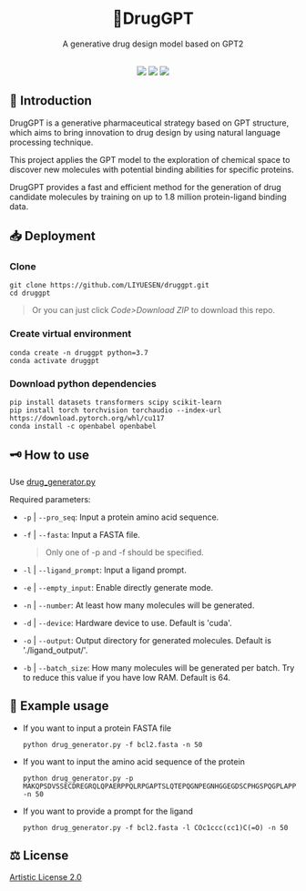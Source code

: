 <div class="title" align=center>
    <h1>💊DrugGPT</h1>
	<div>A generative drug design model based on GPT2</div>
    <br/>
    <p>
        <img src="https://img.shields.io/badge/license-Artistic%20License%202.0-green">
    	<img src="https://img.shields.io/badge/python-3.7-blue">
        <img src="https://img.shields.io/github/stars/LIYUESEN/druggpt?style=social">
        
</div>

## 🚩 Introduction
DrugGPT is a generative pharmaceutical strategy based on GPT structure, which aims to bring innovation to drug design by using natural language processing technique. 

This project applies the GPT model to the exploration of chemical space to discover new molecules with potential binding abilities for specific proteins. 

DrugGPT provides a fast and efficient method for the generation of drug candidate molecules by training on up to 1.8 million protein-ligand binding data.
## 📥 Deployment
### Clone
```shell
git clone https://github.com/LIYUESEN/druggpt.git
cd druggpt
```
> Or you can just click *Code>Download ZIP* to download this repo.
### Create virtual environment
```shell
conda create -n druggpt python=3.7
conda activate druggpt
```
### Download python dependencies
```shell
pip install datasets transformers scipy scikit-learn
pip install torch torchvision torchaudio --index-url https://download.pytorch.org/whl/cu117
conda install -c openbabel openbabel
```
## 🗝 How to use
Use [drug_generator.py](https://github.com/LIYUESEN/druggpt/blob/main/drug_generator.py)

Required parameters:
- `-p` | `--pro_seq`: Input a protein amino acid sequence.
- `-f` | `--fasta`: Input a FASTA file.

  > Only one of -p and -f should be specified.
- `-l` | `--ligand_prompt`: Input a ligand prompt.
- `-e` | `--empty_input`: Enable directly generate mode.
- `-n` | `--number`: At least how many molecules will be generated.
- `-d` | `--device`: Hardware device to use. Default is 'cuda'.
- `-o` | `--output`: Output directory for generated molecules. Default is './ligand_output/'.
- `-b` | `--batch_size`: How many molecules will be generated per batch. Try to reduce this value if you have low RAM. Default is 64.
## 📃 Example usage 
- If you want to input a protein FASTA file
    ```shell
    python drug_generator.py -f bcl2.fasta -n 50
    ```
- If you want to input the amino acid sequence of the protein
    ```shell
    python drug_generator.py -p MAKQPSDVSSECDREGRQLQPAERPPQLRPGAPTSLQTEPQGNPEGNHGGEGDSCPHGSPQGPLAPPASPGPFATRSPLFIFMRRSSLLSRSSSGYFSFDTDRSPAPMSCDKSTQTPSPPCQAFNHYLSAMASMRQAEPADMRPEIWIAQELRRIGDEFNAYYARRVFLNNYQAAEDHPRMVILRLLRYIVRLVWRMH -n 50
    ```
    
- If you want to provide a prompt for the ligand  
    ```shell
    python drug_generator.py -f bcl2.fasta -l COc1ccc(cc1)C(=O) -n 50
    ```
    
## ⚖ License
[Artistic License 2.0](https://opensource.org/license/artistic-license-2-0-php/)
